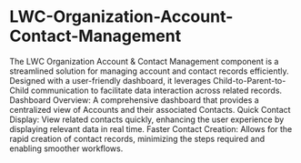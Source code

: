 # LWC-Organization-Account-Contact-Management
The LWC Organization Account &amp; Contact Management component is a streamlined solution for managing account and contact records efficiently. Designed with a user-friendly dashboard, it leverages Child-to-Parent-to-Child communication to facilitate data interaction across related records.
Dashboard Overview: A comprehensive dashboard that provides a centralized view of Accounts and their associated Contacts.
Quick Contact Display: View related contacts quickly, enhancing the user experience by displaying relevant data in real time.
Faster Contact Creation: Allows for the rapid creation of contact records, minimizing the steps required and enabling smoother workflows.

